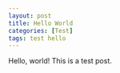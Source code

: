 ```yaml
---
layout: post
title: Hello World
categories: [Test]
tags: test hello
---
```


Hello, world! This is a test post.

